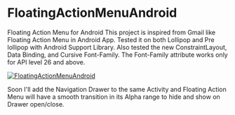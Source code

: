 # FloatingActionMenuAndroid
Floating Action Menu for Android
This project is inspired from Gmail like Floating Action Menu in Android App. Tested it on both Lollipop and Pre lollipop with Android Support Library. Also tested the new ConstraintLayout, Data Binding, and  Cursive Font-Family. The Font-Family attribute works only for API level 26 and above.

[![FloatingActionMenuAndroid](https://github.com/pmahsky/FloatingActionMenuAndroid/blob/master/Screenshot/demo_gif.gif)](#features)

Soon I'll add the Navigation Drawer to the same Activity and Floating Action Menu will have a smooth transition in its Alpha range to hide and show on Drawer open/close.
